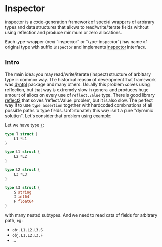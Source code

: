 # Inspector

Inspector is a code-generation framework of special wrappers of arbitrary types and data structures that allows to
read/write/iterate fields without using reflection and produce minimum or zero allocations. 

Each type-wrapper (next "inspector" or "type-inspector") has name of original type with suffix `Inspector` and implements
[Inspector](https://github.com/koykov/inspector/blob/master/inspector.go#L4) interface.

## Intro

The main idea: you may read/write/iterate (inspect) structure of arbitrary type in common way. The historical reason of
development that framework was [dyntpl](https://github.com/koykov/dyntpl) package and many others. Usually this problem
solves using reflection, but that way is extremely slow in general and produces huge amount of allocs on every use of
`reflect.Value` type. There is good library [reflect2](https://github.com/modern-go/reflect2) that solves 'reflect.Value'
problem, but it is also slow. The perfect way if to use `type assertion` together with hardcoded combinations of all
possible paths to type fields. Unfortunately this way isn't a pure "dynamic solution". Let's consider that problem using
example:

Let we have type [`T`](https://github.com/koykov/versus/blob/master/inspector2/types/types.go#L3):
```go
type T struct {
	L1 *L1
}

type L1 struct {
	L2 *L2
}

type L2 struct {
	L3 *L3
}

type L3 struct {
	S string
	I int64
	F float64
}
```
with many nested subtypes. And we need to read data of fields for arbitrary path, eg:
* `obj.L1.L2.L3.S`
* `obj.L1.L2.L3.F`
* ...

